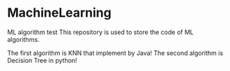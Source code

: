 # MachineLearning
ML algorithm test
This repository is used to store the code of ML algorithms.

The first algorithm is KNN that implement by Java!
The second algorithm is Decision Tree in python!
